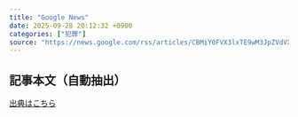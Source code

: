 ```yaml
---
title: "Google News"
date: 2025-09-28 20:12:32 +0900
categories: ["犯罪"]
source: "https://news.google.com/rss/articles/CBMiY0FVX3lxTE9wM3JpZVdVX1JXampNdldVa3g1TXprYkhyQkE0NmNhazgzSU5JZTJLY3VBcTY1Y0ZxSC0wWkJ3VENfQldRM25tS1Z0Y1gwNWNBR2hWcmxTQmh6VThjRTVUNWo3SQ?oc=5"
---
```


## 記事本文（自動抽出）
<body class="y0K44d EA71Tc" id="readabilityBody"></body>

[出典はこちら](https://news.google.com/rss/articles/CBMiY0FVX3lxTE9wM3JpZVdVX1JXampNdldVa3g1TXprYkhyQkE0NmNhazgzSU5JZTJLY3VBcTY1Y0ZxSC0wWkJ3VENfQldRM25tS1Z0Y1gwNWNBR2hWcmxTQmh6VThjRTVUNWo3SQ?oc=5)
